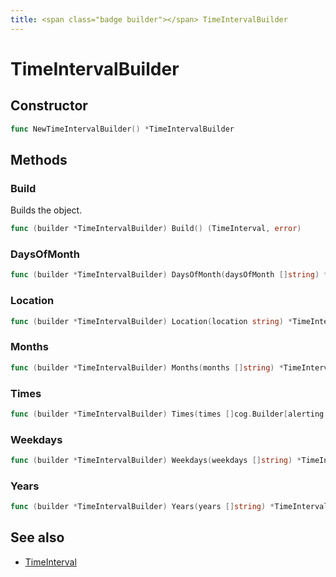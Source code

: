 ```yaml
---
title: <span class="badge builder"></span> TimeIntervalBuilder
---
```

# <span class="badge builder"></span> TimeIntervalBuilder

## Constructor

```go
func NewTimeIntervalBuilder() *TimeIntervalBuilder
```
## Methods

### <span class="badge object-method"></span> Build

Builds the object.

```go
func (builder *TimeIntervalBuilder) Build() (TimeInterval, error)
```

### <span class="badge object-method"></span> DaysOfMonth

```go
func (builder *TimeIntervalBuilder) DaysOfMonth(daysOfMonth []string) *TimeIntervalBuilder
```

### <span class="badge object-method"></span> Location

```go
func (builder *TimeIntervalBuilder) Location(location string) *TimeIntervalBuilder
```

### <span class="badge object-method"></span> Months

```go
func (builder *TimeIntervalBuilder) Months(months []string) *TimeIntervalBuilder
```

### <span class="badge object-method"></span> Times

```go
func (builder *TimeIntervalBuilder) Times(times []cog.Builder[alerting.TimeRange]) *TimeIntervalBuilder
```

### <span class="badge object-method"></span> Weekdays

```go
func (builder *TimeIntervalBuilder) Weekdays(weekdays []string) *TimeIntervalBuilder
```

### <span class="badge object-method"></span> Years

```go
func (builder *TimeIntervalBuilder) Years(years []string) *TimeIntervalBuilder
```

## See also

 * <span class="badge object-type-struct"></span> [TimeInterval](./object-TimeInterval.md)
